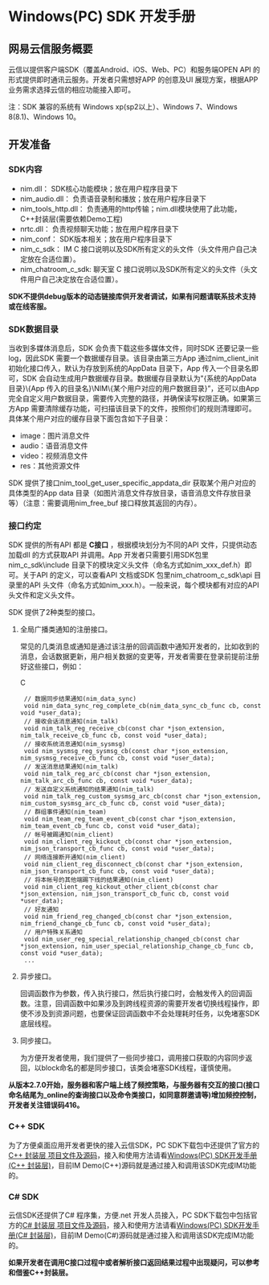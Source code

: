# Windows(PC) SDK 开发手册## 网易云信服务概要云信以提供客户端SDK（覆盖Android、iOS、Web、PC）和服务端OPEN API 的形式提供即时通讯云服务。开发者只需想好APP 的创意及UI 展现方案，根据APP 业务需求选择云信的相应功能接入即可。注：SDK 兼容的系统有 Windows xp(sp2以上）、Windows 7、Windows 8(8.1)、Windows 10。## 开发准备### SDK内容* nim.dll： SDK核心功能模块；放在用户程序目录下* nim_audio.dll： 负责语音录制和播放；放在用户程序目录下* nim\_tools\_http.dll： 负责通用的http传输；nim.dll模块使用了此功能，C++封装层(需要依赖Demo工程)* nrtc.dll： 负责视频聊天功能；放在用户程序目录下* nim_conf： SDK版本相关；放在用户程序目录下* nim\_c\_sdk： IM C 接口说明以及SDK所有定义的头文件（头文件用户自己决定放在合适位置）。* nim\_chatroom\_c\_sdk: 聊天室 C 接口说明以及SDK所有定义的头文件（头文件用户自己决定放在合适位置）。**SDK不提供debug版本的动态链接库供开发者调试，如果有问题请联系技术支持或在线客服。**### SDK数据目录当收到多媒体消息后，SDK 会负责下载这些多媒体文件，同时SDK 还要记录一些log，因此SDK 需要一个数据缓存目录。该目录由第三方App 通过nim\_client\_init 初始化接口传入，默认为存放到系统的AppData 目录下，App 传入一个目录名即可，SDK 会自动生成用户数据缓存目录。数据缓存目录默认为"{系统的AppData 目录}\\{App 传入的目录名}\\NIM\\{某个用户对应的用户数据目录}”，还可以由App 完全自定义用户数据目录，需要传入完整的路径，并确保读写权限正确。如果第三方App 需要清除缓存功能，可扫描该目录下的文件，按照你们的规则清理即可。具体某个用户对应的缓存目录下面包含如下子目录：- image：图片消息文件- audio：语音消息文件- video：视频消息文件- res：其他资源文件SDK 提供了接口nim\_tool\_get\_user\_specific\_appdata\_dir 获取某个用户对应的具体类型的App data 目录（如图片消息文件存放目录，语音消息文件存放目录等）（注意：需要调用nim\_free\_buf 接口释放其返回的内存）。### 接口约定SDK 提供的所有API 都是 **C接口** ，根据模块划分为不同的API 文件，只提供动态加载dll 的方式获取API 并调用。App 开发者只需要引用SDK包里nim\_c\_sdk\\include 目录下的模块定义头文件（命名方式如nim\_xxx\_def.h）即可。关于API 的定义，可以查看API 文档或SDK 包里nim\_chatroom\_c\_sdk\\api 目录里的API 头文件（命名方式如nim\_xxx.h）。一般来说，每个模块都有对应的API 头文件和定义头文件。SDK 提供了2种类型的接口。1. 全局广播类通知的注册接口。		常见的几类消息或通知是通过该注册的回调函数中通知开发者的，比如收到的消息，会话数据更新，用户相关数据的变更等，开发者需要在登录前提前注册好这些接口，例如：	C		// 数据同步结果通知(nim_data_sync)		void nim_data_sync_reg_complete_cb(nim_data_sync_cb_func cb, const void *user_data);				// 接收会话消息通知(nim_talk)		void nim_talk_reg_receive_cb(const char *json_extension, nim_talk_receive_cb_func cb, const void *user_data);				// 接收系统消息通知(nim_sysmsg)		void nim_sysmsg_reg_sysmsg_cb(const char *json_extension, nim_sysmsg_receive_cb_func cb, const void *user_data);			// 发送消息结果通知(nim_talk)		void nim_talk_reg_arc_cb(const char *json_extension, nim_talk_arc_cb_func cb, const void *user_data);		// 发送自定义系统通知的结果通知(nim_talk)		void nim_talk_reg_custom_sysmsg_arc_cb(const char *json_extension, nim_custom_sysmsg_arc_cb_func cb, const void *user_data);		// 群组事件通知(nim_team)		void nim_team_reg_team_event_cb(const char *json_extension, nim_team_event_cb_func cb, const void *user_data);			// 帐号被踢通知(nim_client)		void nim_client_reg_kickout_cb(const char *json_extension, nim_json_transport_cb_func cb, const void *user_data);				// 网络连接断开通知(nim_client)		void nim_client_reg_disconnect_cb(const char *json_extension, nim_json_transport_cb_func cb, const void *user_data);			// 将本帐号的其他端踢下线的结果通知(nim_client)		void nim_client_reg_kickout_other_client_cb(const char *json_extension, nim_json_transport_cb_func cb, const void *user_data); 		// 好友通知 		void nim_friend_reg_changed_cb(const char *json_extension, nim_friend_change_cb_func cb, const void *user_data);			// 用户特殊关系通知		void nim_user_reg_special_relationship_changed_cb(const char *json_extension, nim_user_special_relationship_change_cb_func cb, const void *user_data);			...2. 异步接口。	回调函数作为参数，传入执行接口，然后执行接口时，会触发传入的回调函数。注意，回调函数中如果涉及到跨线程资源的需要开发者切换线程操作，即使不涉及到资源问题，也要保证回调函数中不会处理耗时任务，以免堵塞SDK底层线程。3. 同步接口。	为方便开发者使用，我们提供了一些同步接口，调用接口获取的内容同步返回，以block命名的都是同步接口，该类会堵塞SDK线程，谨慎使用。**从版本2.7.0开始，服务器和客户端上线了频控策略，与服务器有交互的接口(接口命名结尾为_online的查询接口以及命令类接口，如同意群邀请等)增加频控控制，开发者关注错误码416。**### C++ SDK为了方便桌面应用开发者更快的接入云信SDK，PC SDK下载包中还提供了官方的[C++ 封装层 项目文件及源码](https://github.com/netease-im/NIM_PC_SDK-CPP- "target=_blank")，接入和使用方法请看[Windows(PC) SDK开发手册(C++ 封装层)](http://dev.netease.im/docs?doc=pc "target=_blank")，目前IM Demo(C++)源码就是通过接入和调用该SDK完成IM功能的。### C# SDK云信SDK还提供了C# 程序集，方便.net 开发人员接入，PC SDK下载包中包括官方的[C# 封装层 项目文件及源码](https://github.com/netease-im/NIM_PC_SDK-CSharp "target=_blank")，接入和使用方法请看[Windows(PC) SDK开发手册(C# 封装层)](http://dev.netease.im/docs?doc=pc_csharp "target=_blank")，目前IM Demo(C#)源码就是通过接入和调用该SDK完成IM功能的。**如果开发者在调用C接口过程中或者解析接口返回结果过程中出现疑问，可以参考和借鉴C++封装层。**